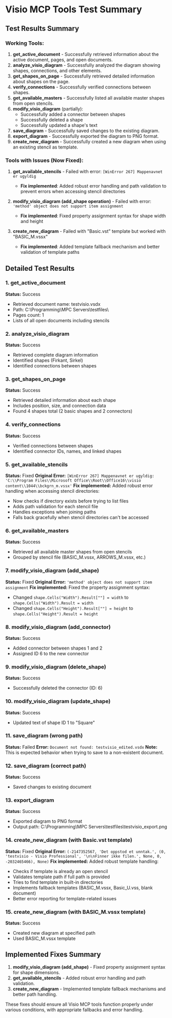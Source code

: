 # Visio MCP Tools Test Summary

## Test Results Summary

### Working Tools:
1. **get_active_document** - Successfully retrieved information about the active document, pages, and open documents.
2. **analyze_visio_diagram** - Successfully analyzed the diagram showing shapes, connections, and other elements.
3. **get_shapes_on_page** - Successfully retrieved detailed information about shapes on the page.
4. **verify_connections** - Successfully verified connections between shapes.
5. **get_available_masters** - Successfully listed all available master shapes from open stencils.
6. **modify_visio_diagram** (partially):
   - Successfully added a connector between shapes
   - Successfully deleted a shape
   - Successfully updated a shape's text
7. **save_diagram** - Successfully saved changes to the existing diagram.
8. **export_diagram** - Successfully exported the diagram to PNG format.
9. **create_new_diagram** - Successfully created a new diagram when using an existing stencil as template.

### Tools with Issues (Now Fixed):
1. **get_available_stencils** - Failed with error: `[WinError 267] Mappenavnet er ugyldig`
   - **Fix implemented**: Added robust error handling and path validation to prevent errors when accessing stencil directories
   
2. **modify_visio_diagram (add_shape operation)** - Failed with error: `'method' object does not support item assignment`
   - **Fix implemented**: Fixed property assignment syntax for shape width and height
   
3. **create_new_diagram** - Failed with "Basic.vst" template but worked with "BASIC_M.vssx"
   - **Fix implemented**: Added template fallback mechanism and better validation of template paths

## Detailed Test Results

### 1. get_active_document
**Status:** Success
- Retrieved document name: testvisio.vsdx
- Path: C:\Programming\MPC Servers\testfiles\
- Pages count: 1
- Lists of all open documents including stencils

### 2. analyze_visio_diagram
**Status:** Success
- Retrieved complete diagram information
- Identified shapes (Firkant, Sirkel)
- Identified connections between shapes

### 3. get_shapes_on_page
**Status:** Success
- Retrieved detailed information about each shape
- Includes position, size, and connection data
- Found 4 shapes total (2 basic shapes and 2 connectors)

### 4. verify_connections
**Status:** Success
- Verified connections between shapes
- Identified connector IDs, names, and linked shapes

### 5. get_available_stencils
**Status:** Fixed
**Original Error:** `[WinError 267] Mappenavnet er ugyldig: 'C:\\Program Files\\Microsoft Office\\Root\\Office16\\visio content\\1044\\bckgrn_m.vssx'`
**Fix implemented:** Added robust error handling when accessing stencil directories:
- Now checks if directory exists before trying to list files
- Adds path validation for each stencil file
- Handles exceptions when joining paths
- Falls back gracefully when stencil directories can't be accessed

### 6. get_available_masters
**Status:** Success
- Retrieved all available master shapes from open stencils
- Grouped by stencil file (BASIC_M.vssx, ARROWS_M.vssx, etc.)

### 7. modify_visio_diagram (add_shape)
**Status:** Fixed
**Original Error:** `'method' object does not support item assignment`
**Fix implemented:** Fixed the property assignment syntax:
- Changed `shape.Cells("Width").Result[""] = width` to `shape.Cells("Width").Result = width`
- Changed `shape.Cells("Height").Result[""] = height` to `shape.Cells("Height").Result = height`

### 8. modify_visio_diagram (add_connector)
**Status:** Success
- Added connector between shapes 1 and 2
- Assigned ID 6 to the new connector

### 9. modify_visio_diagram (delete_shape)
**Status:** Success
- Successfully deleted the connector (ID: 6)

### 10. modify_visio_diagram (update_shape)
**Status:** Success
- Updated text of shape ID 1 to "Square"

### 11. save_diagram (wrong path)
**Status:** Failed
**Error:** `Document not found: testvisio_edited.vsdx`
**Note:** This is expected behavior when trying to save to a non-existent document.

### 12. save_diagram (correct path)
**Status:** Success
- Saved changes to existing document

### 13. export_diagram
**Status:** Success
- Exported diagram to PNG format
- Output path: C:\Programming\MPC Servers\testfiles\testvisio_export.png

### 14. create_new_diagram (with Basic.vst template)
**Status:** Fixed
**Original Error:** `(-2147352567, 'Det oppstod et unntak.', (0, 'testvisio - Visio Professional', '\n\nFinner ikke filen.', None, 0, -2032465466), None)`
**Fix implemented:** Added robust template handling:
- Checks if template is already an open stencil
- Validates template path if full path is provided
- Tries to find template in built-in directories
- Implements fallback templates (BASIC_M.vssx, Basic_U.vss, blank document)
- Better error reporting for template-related issues

### 15. create_new_diagram (with BASIC_M.vssx template)
**Status:** Success
- Created new diagram at specified path
- Used BASIC_M.vssx template

## Implemented Fixes Summary

1. **modify_visio_diagram (add_shape)** - Fixed property assignment syntax for shape dimensions.
2. **get_available_stencils** - Added robust error handling and path validation.
3. **create_new_diagram** - Implemented template fallback mechanisms and better path handling.

These fixes should ensure all Visio MCP tools function properly under various conditions, with appropriate fallbacks and error handling. 
